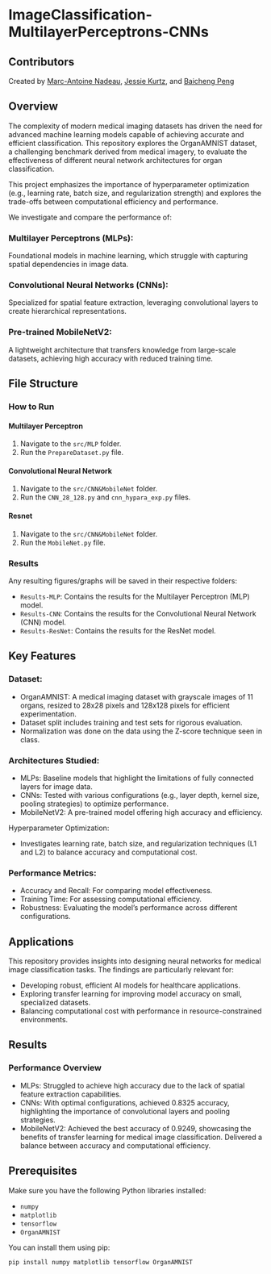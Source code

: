 # ImageClassification-MultilayerPerceptrons-CNNs

## Contributors

Created by [Marc-Antoine Nadeau](https://github.com/ma-nadeau), [Jessie Kurtz](https://github.com/jkzcodes), and [Baicheng Peng](https://github.com/sivess)

## Overview

The complexity of modern medical imaging datasets has driven the need for advanced machine learning models capable of achieving accurate and efficient classification. This repository explores the OrganAMNIST dataset, a challenging benchmark derived from medical imagery, to evaluate the effectiveness of different neural network architectures for organ classification.

This project emphasizes the importance of hyperparameter optimization (e.g., learning rate, batch size, and regularization strength) and explores the trade-offs between computational efficiency and performance.

We investigate and compare the performance of:

### Multilayer Perceptrons (MLPs): 
Foundational models in machine learning, which struggle with capturing spatial dependencies in image data.
### Convolutional Neural Networks (CNNs): 
Specialized for spatial feature extraction, leveraging convolutional layers to create hierarchical representations.
### Pre-trained MobileNetV2: 
A lightweight architecture that transfers knowledge from large-scale datasets, achieving high accuracy with reduced training time.

## File Structure  
### How to Run
#### Multilayer Perceptron
1. Navigate to the `src/MLP` folder.
2. Run the `PrepareDataset.py` file.

#### Convolutional Neural Network
1. Navigate to the `src/CNN&MobileNet` folder.
2. Run the `CNN_28_128.py` and `cnn_hypara_exp.py` files.

#### Resnet
1. Navigate to the `src/CNN&MobileNet` folder.
2. Run the `MobileNet.py` file.


### Results
Any resulting figures/graphs will be saved in their respective folders:
- `Results-MLP`: Contains the results for the Multilayer Perceptron (MLP) model.
- `Results-CNN`: Contains the results for the Convolutional Neural Network (CNN) model.
- `Results-ResNet`: Contains the results for the ResNet model.



## Key Features
### Dataset:

- OrganAMNIST: A medical imaging dataset with grayscale images of 11 organs, resized to 28x28 pixels and 128x128 pixels for efficient experimentation.
- Dataset split includes training and test sets for rigorous evaluation.
- Normalization was done on the data using the Z-score technique seen in class.
  
### Architectures Studied:

- MLPs: Baseline models that highlight the limitations of fully connected layers for image data.
- CNNs: Tested with various configurations (e.g., layer depth, kernel size, pooling strategies) to optimize performance.
- MobileNetV2: A pre-trained model offering high accuracy and efficiency.
  
Hyperparameter Optimization:
- Investigates learning rate, batch size, and regularization techniques (L1 and L2) to balance accuracy and computational cost.
  
### Performance Metrics:

- Accuracy and Recall: For comparing model effectiveness.
- Training Time: For assessing computational efficiency.
- Robustness: Evaluating the model’s performance across different configurations.

## Applications

This repository provides insights into designing neural networks for medical image classification tasks. The findings are particularly relevant for:

- Developing robust, efficient AI models for healthcare applications.
- Exploring transfer learning for improving model accuracy on small, specialized datasets.
- Balancing computational cost with performance in resource-constrained environments.


## Results
### Performance Overview
- MLPs: Struggled to achieve high accuracy due to the lack of spatial feature extraction capabilities.
- CNNs: With optimal configurations, achieved 0.8325 accuracy, highlighting the importance of convolutional layers and pooling strategies.
- MobileNetV2: Achieved the best accuracy of 0.9249, showcasing the benefits of transfer learning for medical image classification.
Delivered a balance between accuracy and computational efficiency.



## Prerequisites

Make sure you have the following Python libraries installed:
- `numpy`
- `matplotlib`
- `tensorflow`
- `OrganAMNIST`

You can install them using pip:

```bash
pip install numpy matplotlib tensorflow OrganAMNIST
```
